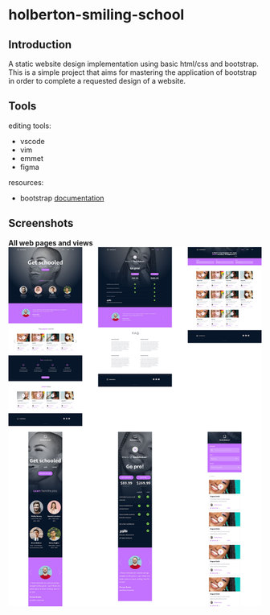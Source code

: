 # holberton-smiling-school

## Introduction

A static website design implementation using basic html/css and bootstrap.
This is a simple project that aims for mastering the application of bootstrap in order to complete a requested design of a website.

## Tools

editing tools:

- vscode
- vim
- emmet
- figma

resources:

- bootstrap [documentation](https://getbootstrap.com/docs/4.5/getting-started/introduction/)


## Screenshots

**All web pages and views**
![View](https://github.com/YassineChayrrou/holberton-smiling-school/blob/master/screenshots/website-view.jpg)

